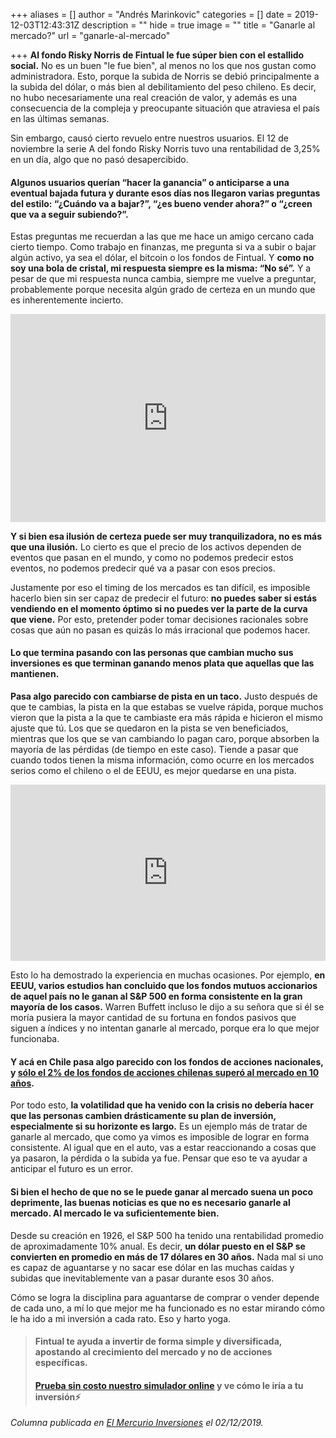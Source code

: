 +++
aliases = []
author = "Andrés Marinkovic"
categories = []
date = 2019-12-03T12:43:31Z
description = ""
hide = true
image = ""
title = "Ganarle al mercado?"
url = "ganarle-al-mercado"

+++
**Al fondo Risky Norris de Fintual le fue súper bien con el estallido social.** No es un buen "le fue bien", al menos no los que nos gustan como administradora. Esto, porque la subida de Norris se debió principalmente a la subida del dólar, o más bien al debilitamiento del peso chileno. Es decir, no hubo necesariamente una real creación de valor, y además es una consecuencia de la compleja y preocupante situación que atraviesa el país en las últimas semanas.

Sin embargo, causó cierto revuelo entre nuestros usuarios. El 12 de noviembre la serie A del fondo Risky Norris tuvo una rentabilidad de 3,25% en un día, algo que no pasó desapercibido.

#### Algunos usuarios querían “hacer la ganancia” o anticiparse a una eventual bajada futura y durante esos días nos llegaron varias preguntas del estilo: “¿Cuándo va a bajar?”, “¿es bueno vender ahora?” o “¿creen que va a seguir subiendo?”.

Estas preguntas me recuerdan a las que me hace un amigo cercano cada cierto tiempo. Como trabajo en finanzas, me pregunta si va a subir o bajar algún activo, ya sea el dólar, el bitcoin o los fondos de Fintual. Y **como no soy una bola de cristal, mi respuesta siempre es la misma: “No sé”.** Y a pesar de que mi respuesta nunca cambia, siempre me vuelve a preguntar, probablemente porque necesita algún grado de certeza en un mundo que es inherentemente incierto.

<div style="width:100%;height:0;padding-bottom:66%;position:relative;"><iframe src="https://giphy.com/embed/XPpeJv8nAsHyo" width="100%" height="100%" style="position:absolute" frameBorder="0" class="giphy-embed" allowFullScreen></iframe></div>

<p></p>

**Y si bien esa ilusión de certeza puede ser muy tranquilizadora, no es más que una ilusión.** Lo cierto es que el precio de los activos dependen de eventos que pasan en el mundo, y como no podemos predecir estos eventos, no podemos predecir qué va a pasar con esos precios.

Justamente por eso el timing de los mercados es tan difícil, es imposible hacerlo bien sin ser capaz de predecir el futuro: **no puedes saber si estás vendiendo en el momento óptimo si no puedes ver la parte de la curva que viene.** Por esto, pretender poder tomar decisiones racionales sobre cosas que aún no pasan es quizás lo más irracional que podemos hacer.

#### Lo que termina pasando con las personas que cambian mucho sus inversiones es que terminan ganando menos plata que aquellas que las mantienen.

**Pasa algo parecido con cambiarse de pista en un taco.** Justo después de que te cambias, la pista en la que estabas se vuelve rápida, porque muchos vieron que la pista a la que te cambiaste era más rápida e hicieron el mismo ajuste que tú. Los que se quedaron en la pista se ven beneficiados, mientras que los que se van cambiando lo pagan caro, porque absorben la mayoría de las pérdidas (de tiempo en este caso). Tiende a pasar que cuando todos tienen la misma información, como ocurre en los mercados serios como el chileno o el de EEUU, es mejor quedarse en una pista.

<div style="width:100%;height:0;padding-bottom:56%;position:relative;"><iframe src="https://giphy.com/embed/jSRrAzktx5yrC" width="100%" height="100%" style="position:absolute" frameBorder="0" class="giphy-embed" allowFullScreen></iframe></div>

<p></p>

Esto lo ha demostrado la experiencia en muchas ocasiones. Por ejemplo, **en EEUU, varios estudios han concluido que los fondos mutuos accionarios de aquel país no le ganan al S&P 500 en forma consistente en la gran mayoría de los casos.** Warren Buffett incluso le dijo a su señora que si él se moría pusiera la mayor cantidad de su fortuna en fondos pasivos que siguen a índices y no intentan ganarle al mercado, porque era lo que mejor funcionaba.

#### Y acá en Chile pasa algo parecido con los fondos de acciones nacionales, y [sólo el 2% de los fondos de acciones chilenas superó al mercado en 10 años](http://www.elmercurio.com/Inversiones/Noticias/Analisis/2019/11/28/El-98-de-los-fondos-de-activos-chilenos-no-supero-al-mercado-en-los-ultimos-10-anos.aspx).

Por todo esto, **la volatilidad que ha venido con la crisis no debería hacer que las personas cambien drásticamente su plan de inversión, especialmente si su horizonte es largo.** Es un ejemplo más de tratar de ganarle al mercado, que como ya vimos es imposible de lograr en forma consistente. Al igual que en el auto, vas a estar reaccionando a cosas que ya pasaron, la pérdida o la subida ya fue. Pensar que eso te va ayudar a anticipar el futuro es un error.

#### Si bien el hecho de que no se le puede ganar al mercado suena un poco deprimente, las buenas noticias es que no es necesario ganarle al mercado. Al mercado le va suficientemente bien.

Desde su creación en 1926, el S&P 500 ha tenido una rentabilidad promedio de aproximadamente 10% anual. Es decir, **un dólar puesto en el S&P se convierten en promedio en más de 17 dólares en 30 años.** Nada mal si uno es capaz de aguantarse y no sacar ese dólar en las muchas caídas y subidas que inevitablemente van a pasar durante esos 30 años.

Cómo se logra la disciplina para aguantarse de comprar o vender depende de cada uno, a mí lo que mejor me ha funcionado es no estar mirando cómo le ha ido a mi inversión a cada rato. Eso y harto yoga.

> #### Fintual te ayuda a invertir de forma simple y diversificada, apostando al crecimiento del mercado y no de acciones específicas.
>
> #### [Prueba sin costo nuestro simulador online](https://fintual.cl/?utm_source=edu&utm_medium=edu&utm_campaign=conversion&utm_content=edu+ganarle+al+mercado-304) y ve cómo le iría a tu inversión⚡️

<p></p>

_Columna publicada en_ [_El Mercurio Inversiones_](http://www.elmercurio.com/Inversiones/Noticias/Columnas/2019/12/02/Ganarle-al-mercado.aspx) _el 02/12/2019._